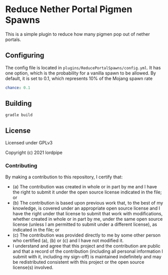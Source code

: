 # Reduce Nether Portal Pigmen Spawns

This is a simple plugin to reduce how many pigmen pop out of nether portals.

## Configuring

The config file is located in `plugins/ReducePortalSpawns/config.yml`. It has one option, which is the probability for a vanilla spawn to be allowed. By default, it is set to 0.1, which represents 10% of the Mojang spawn rate

```yaml
chance: 0.1
```

## Building

```shell
gradle build
```

## License

Licensed under GPLv3

Copyright (c) 2021 lordpipe

### Contributing

By making a contribution to this repository, I certify that:

* (a) The contribution was created in whole or in part by me and I have the right to submit it under the open source license indicated in the file; or
* (b) The contribution is based upon previous work that, to the best of my knowledge, is covered under an appropriate open source license and I have the right under that license to submit that work with modifications, whether created in whole or in part by me, under the same open source license (unless I am permitted to submit under a different license), as indicated in the file; or
* (c) The contribution was provided directly to me by some other person who certified (a), (b) or (c) and I have not modified it.
* I understand and agree that this project and the contribution are public and that a record of the contribution (including all personal information I submit with it, including my sign-off) is maintained indefinitely and may be redistributed consistent with this project or the open source license(s) involved.
